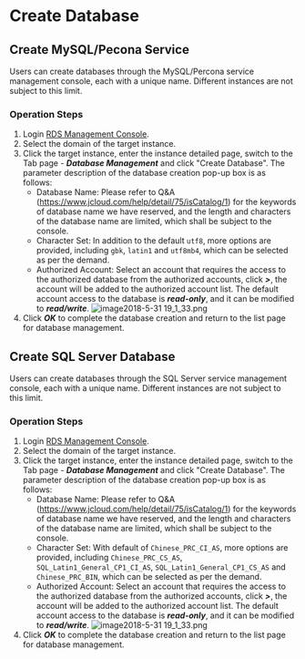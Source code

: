 # Create Database
## Create MySQL/Pecona Service
Users can create databases through the MySQL/Percona service management console, each with a unique name. Different instances are not subject to this limit.

### Operation Steps
1. Login [RDS Management Console](https://rds-console.jdcloud.com/database).
2. Select the domain of the target instance.
3. Click the target instance, enter the instance detailed page, switch to the Tab page - ***Database Management*** and click "Create Database". The parameter description of the database creation pop-up box is as follows:
    * Database Name: Please refer to Q&A (https://www.jcloud.com/help/detail/75/isCatalog/1) for the keywords of database name we have reserved, and the length and characters of the database name are limited, which shall be subject to the console.
    * Character Set: In addition to the default `utf8`, more options are provided, including `gbk`, `latin1` and `utf8mb4`, which can be selected as per the demand.
    * Authorized Account: Select an account that requires the access to the authorized database from the authorized accounts, click ***>***, the account will be added to the authorized account list. The default account access to the database is ***read-only***, and it can be modified to ***read/write***.
![image2018-5-31 19_1_33.png](https://img1.jcloudcs.com/cms/7b7e0221-70e0-402a-bf02-a7dbd3f672c620180531190214.png)
4. Click ***OK*** to complete the database creation and return to the list page for database management.


## Create SQL Server Database
Users can create databases through the SQL Server service management console, each with a unique name. Different instances are not subject to this limit.

### Operation Steps
1. Login [RDS Management Console](https://rds-console.jdcloud.com/database).
2. Select the domain of the target instance.
3. Click the target instance, enter the instance detailed page, switch to the Tab page - ***Database Management*** and click "Create Database". The parameter description of the database creation pop-up box is as follows:
    * Database Name: Please refer to Q&A (https://www.jcloud.com/help/detail/75/isCatalog/1) for the keywords of database name we have reserved, and the length and characters of the database name are limited, which shall be subject to the console.
    * Character Set: With default of `Chinese_PRC_CI_AS`, more options are provided, including `Chinese_PRC_CS_AS`, `SQL_Latin1_General_CP1_CI_AS`, `SQL_Latin1_General_CP1_CS_AS` and `Chinese_PRC_BIN`, which can be selected as per the demand.
    * Authorized Account: Select an account that requires the access to the authorized database from the authorized accounts, click ***>***, the account will be added to the authorized account list. The default account access to the database is ***read-only***, and it can be modified to ***read/write***.
![image2018-5-31 19_1_33.png](https://img1.jcloudcs.com/cms/a071b758-bd7e-48b9-a689-183817e8c89e20170821114836.JPG)
4. Click ***OK*** to complete the database creation and return to the list page for database management.


